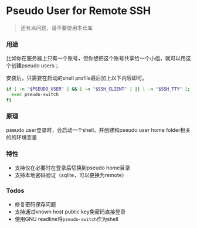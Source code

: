 # Pseudo User for Remote SSH
> 还有点问题，请不要使用本仓库

### 用途
比如你在服务器上只有一个账号，但你想把这个账号共享给一个小组，就可以用这个创建pseudo users；

安装后，只需要在启动的shell profile最后加上以下内容即可。

```bash
if [ -n "$PSEUDO_USER" ] && [ -n "$SSH_CLIENT" ] || [ -n "$SSH_TTY" ]; then
  exec pseudo-switch
fi
```

### 原理
pseudo user登录时，会启动一个shell，并创建和pseudo user home folder相关的的环境变量

### 特性
- 支持仅在必要时在登录后切换到pseudo home目录
- 支持本地密码验证（sqlite，可以更换为remote）

### Todos
- 修复密码保存问题
- 支持通过known host public key免密码直接登录
- 使用GNU readline将`pseudo-switch`作为shell
